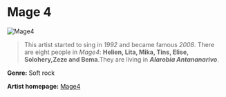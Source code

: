 # Mage 4

![Mage4](MAGE-4-300x300.gif)

>This artist started to sing in *1992* and became famous *2008*. There are eight people in *Mage4*: **Helien, Lita, Mika, Tins, Elise, Solohery,Zeze and Bema**.They are living in ***Alarobia Antananarivo***.

**Genre:** Soft rock

**Artist homepage:** [Mage4](https://www.google.com/search?rlz=1C1PQHB_enMG885MG885&sxsrf=ACYBGNSJDf0UKqInyHSI5e9QoG7m1fdgfQ%3A1580296132920&ei=xGcxXo_nN5P2gAbtzrCwAg&q=mage+4&oq=mage+4&gs_l=psy-ab.3..35i39l3j0l2j0i20i263j0j0i203l2j0.6746.88437..91440...3.0..0.518.15283.3-23j13j3......0....1..gws-wiz.......35i304i39j0i13j0i7i30j0i22i30j0i22i10i30.RNYmtvp6V7k&ved=0ahUKEwiP2ZHt1ajnAhUTO8AKHW0nDCYQ4dUDCAs&uact=5)
